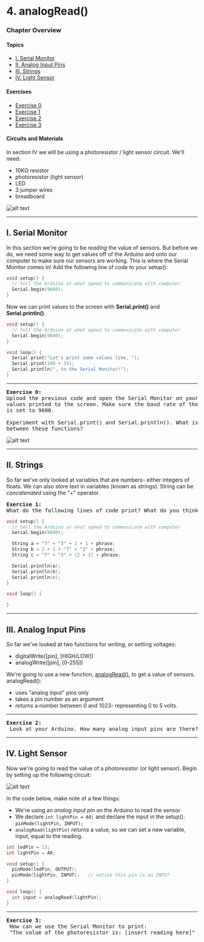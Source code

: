 # 4. analogRead()

### Chapter Overview

#### Topics
* [I. Serial Monitor](#i-serial-monitor)
* [II. Analog Input Pins](#ii-analog-input-pins)
* [III. Strings](#iii-strings)
* [IV. Light Sensor](#iv-light-sensor)

#### Exercises
* [Exercise 0](#ex0)
* [Exercise 1](#ex1)
* [Exercise 2](#ex2)
* [Exercise 3](#ex3)

#### Circuits and Materials

In section IV we will be using a photoresistor / light sensor circuit. We'll need:
  * 10KΩ resistor
  * photoresistor (light sensor)
  * LED
  * 3 jumper wires
  * breadboard

  ![alt text](http://s4a.cat/examples/photoresistor_led.png)

---

## I. Serial Monitor
In this section we're going to be *reading* the value of sensors. But before we do, we need some way to get values off of the Arduino and onto our computer to make sure our sensors are working. This is where the Serial Monitor comes in! Add the following line of code to your setup():

```c++
void setup() {
  // tell the Arduino at what speed to communicate with computer
  Serial.begin(9600);
}
```

Now we can print values to the screen with **Serial.print()** and **Serial.println()**.

```c++
void setup() {
  // tell the Arduino at what speed to communicate with computer
  Serial.begin(9600);
}

void loop() {
  Serial.print("Let's print some values like, ");
  Serial.print(100 + 33);
  Serial.println(", to the Serial Monitor!");   
}
```

---

<a name="ex0"></a>
<pre>
<b>Exercise 0:</b>
Upload the previous code and open the Serial Monitor on your computer to see
values printed to the screen. Make sure the baud rate of the Serial Monitor
is set to 9600.

Experiment with Serial.print() and Serial.println(). What is the difference
between these functions?
</pre>

![alt text](serialmon.jpg)

---

## II. Strings
So far we've only looked at variables that are numbers- either integers of floats. We can also store text in variables (known as strings). String can be *concatenated* using the "+" operator.

<a name="ex1"></a>
<pre>
<b>Exercise 1:</b>
What do the following lines of code print? What do you think is happening?
</pre>

```c++
void setup() {
  // tell the Arduino at what speed to communicate with computer
  Serial.begin(9600);

  String a = "7" + "3" + 2 + 1 + phrase;
  String b = 2 + 1 + "7" + "3" + phrase;
  String c = "7" + "3" + (2 + 1) + phrase;

  Serial.println(a);
  Serial.println(b);
  Serial.println(c);
}

void loop() {

}
```

---

## III. Analog Input Pins
So far we've looked at two functions for *writing*, or setting voltages:
* digitalWrite([pin], [HIGH/LOW])
* analogWrite([pin], [0-255])

We're going to use a new function, [analogRead()](https://www.arduino.cc/en/Reference/AnalogRead), to get a value of sensors. analogRead():
* uses "analog input" pins only
* takes a pin number as an argument
* *returns* a number between 0 and 1023- representing 0 to 5 volts.

---

<a name="ex2"></a>
<pre>
<b>Exercise 2:</b>
 Look at your Arduino. How many analog input pins are there?
</pre>

---

## IV. Light Sensor
Now we're going to read the value of a photoresistor (or light sensor). Begin by setting up the following circuit:

![alt text](http://s4a.cat/examples/photoresistor_led.png)

In the code below, make note of a few things:
* We're using an *analog input pin* on the Arduino to read the sensor
* We declare `int lightPin = A0;` and declare the input in the setup(): `pinMode(lightPin, INPUT);`
* `analogRead(lightPin)` *returns* a value, so we can set a new variable, input, equal to the reading.

```c++
int ledPin = 13;
int lightPin = A0;  

void setup() {
  pinMode(ledPin, OUTPUT);
  pinMode(lightPin, INPUT);   // notice this pin is an INPUT
}

void loop() {
  int input = analogRead(lightPin);
}
```

---

<a name="ex3"></a>
<pre>
<b>Exercise 3:</b>
 How can we use the Serial Monitor to print:
 "The value of the photoresistor is: [insert reading here]"
</pre>
